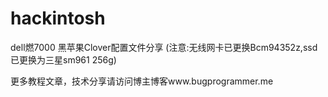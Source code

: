 # hackintosh

dell燃7000 黑苹果Clover配置文件分享 (注意:无线网卡已更换Bcm94352z,ssd已更换为三星sm961 256g)

更多教程文章，技术分享请访问博主博客www.bugprogrammer.me